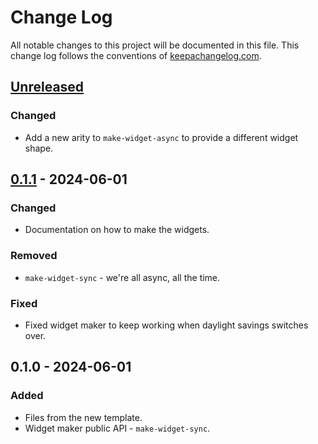 # Change Log
All notable changes to this project will be documented in this file. This change log follows the conventions of [keepachangelog.com](http://keepachangelog.com/).

## [Unreleased]
### Changed
- Add a new arity to `make-widget-async` to provide a different widget shape.

## [0.1.1] - 2024-06-01
### Changed
- Documentation on how to make the widgets.

### Removed
- `make-widget-sync` - we're all async, all the time.

### Fixed
- Fixed widget maker to keep working when daylight savings switches over.

## 0.1.0 - 2024-06-01
### Added
- Files from the new template.
- Widget maker public API - `make-widget-sync`.

[Unreleased]: https://sourcehost.site/your-name/clojure-exercises/compare/0.1.1...HEAD
[0.1.1]: https://sourcehost.site/your-name/clojure-exercises/compare/0.1.0...0.1.1
